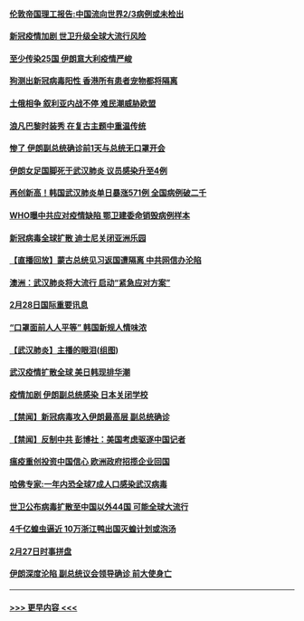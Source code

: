 #### [伦敦帝国理工报告:中国流向世界2/3病例或未检出](../pages/prog202/a102788174.md?t=02291002) 
#### [新冠疫情加剧 世卫升级全球大流行风险](../pages/prog202/a102788185.md?t=02291002) 
#### [至少传染25国 伊朗意大利疫情严峻](../pages/prog202/a102788165.md?t=02291002) 
#### [狗测出新冠病毒阳性 香港所有患者宠物都将隔离](../pages/prog202/a102788129.md?t=02291002) 
#### [土俄相争 叙利亚内战不停 难民潮威胁欧盟](../pages/prog202/a102788119.md?t=02291002) 
#### [浪凡巴黎时装秀 在复古主题中重温传统](../pages/prog202/a102788123.md?t=02291002) 
#### [惨了 伊朗副总统确诊前1天与总统无口罩开会](../pages/prog202/a102787962.md?t=02291002) 
#### [伊朗女足国脚死于武汉肺炎 议员感染升至4例](../pages/prog202/a102788031.md?t=02291002) 
#### [再创新高！韩国武汉肺炎单日暴涨571例 全国病例破二千](../pages/prog202/a102788011.md?t=02291002) 
#### [WHO曝中共应对疫情缺陷 鄂卫建委命销毁病例样本](../pages/prog202/a102787994.md?t=02291002) 
#### [新冠病毒全球扩散 迪士尼关闭亚洲乐园](../pages/prog202/a102787990.md?t=02291002) 
#### [【直播回放】蒙古总统见习返国遭隔离 中共网信办沦陷](../pages/prog202/a102787708.md?t=02291002) 
#### [澳洲：武汉肺炎将大流行 启动“紧急应对方案”](../pages/prog202/a102787765.md?t=02291002) 
#### [2月28日国际重要讯息](../pages/prog202/a102787755.md?t=02291002) 
#### [“口罩面前人人平等” 韩国新规人情味浓](../pages/prog202/a102787718.md?t=02291002) 
#### [【武汉肺炎】主播的眼泪(组图)](../pages/prog202/a102786822.md?t=02291002) 
#### [武汉疫情扩散全球 美日韩现排华潮](../pages/prog202/a102787480.md?t=02291002) 
#### [疫情加剧 伊朗副总统感染 日本关闭学校](../pages/prog202/a102787432.md?t=02291002) 
#### [【禁闻】新冠病毒攻入伊朗最高层 副总统确诊](../pages/prog202/a102787378.md?t=02291002) 
#### [【禁闻】反制中共 彭博社：美国考虑驱逐中国记者](../pages/prog202/a102787355.md?t=02291002) 
#### [瘟疫重创投资中国信心 欧洲政府招揽企业回国](../pages/prog202/a102787333.md?t=02291002) 
#### [哈佛专家:一年内恐全球7成人口感染武汉病毒](../pages/prog202/a102787320.md?t=02291002) 
#### [世卫公布病毒扩散至中国以外44国 可能全球大流行](../pages/prog202/a102787324.md?t=02291002) 
#### [4千亿蝗虫逼近 10万浙江鸭出国灭蝗计划或泡汤](../pages/prog202/a102787261.md?t=02291002) 
#### [2月27日时事拼盘](../pages/prog202/a102787314.md?t=02291002) 
#### [伊朗深度沦陷 副总统议会领导确诊 前大使身亡](../pages/prog202/a102787179.md?t=02291002) 

----
#### [ >>> 更早内容 <<< ](../indexes/prog202-earlier.md)
